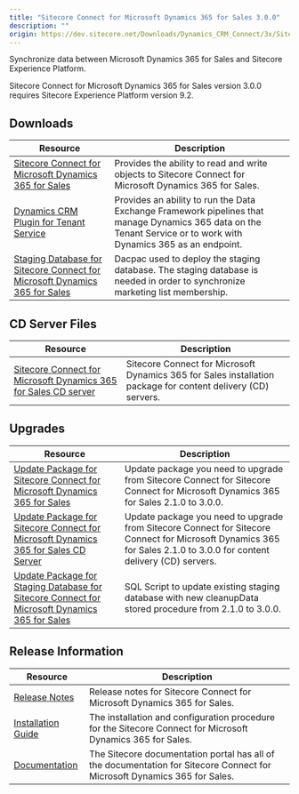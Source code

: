 ```yaml
---
title: "Sitecore Connect for Microsoft Dynamics 365 for Sales 3.0.0"
description: ""
origin: https://dev.sitecore.net/Downloads/Dynamics_CRM_Connect/3x/Sitecore_Connect_for_Microsoft_Dynamics_365_for_Sales_300.aspx
---
```


Synchronize data between Microsoft Dynamics 365 for Sales and Sitecore Experience Platform.

  <Alert variant='warning' mb={4}>
    <AlertIcon />
    Sitecore Connect for Microsoft Dynamics 365 for Sales version 3.0.0 requires Sitecore Experience Platform version 9.2.
  </Alert>
  

## Downloads

 | Resource | Description |
 | --- | --- |
 | [Sitecore Connect for Microsoft Dynamics 365 for Sales](https://scdp.blob.core.windows.net/downloads/Dynamics%20CRM%20Connect/3x/Sitecore%20Connect%20for%20Microsoft%20Dynamics%20365%20for%20Sales%20300/Secure/Sitecore%20Connect%20for%20Microsoft%20Dynamics%20365%20for%20Sales%203.0.0%20rev.%2001395.zip) | Provides the ability to read and write objects to Sitecore Connect for Microsoft Dynamics 365 for Sales. |
 | [Dynamics CRM Plugin for Tenant Service](https://scdp.blob.core.windows.net/downloads/Dynamics%20CRM%20Connect/3x/Sitecore%20Connect%20for%20Microsoft%20Dynamics%20365%20for%20Sales%20300/Secure/Sitecore%20Connect%20for%20Microsoft%20Dynamics%20365%20for%20Sales%20Plugin%20for%20Tenant%20Service%203.0.0%20rev.%2001395.scwdp.zip) | Provides an ability to run the Data Exchange Framework pipelines that manage Dynamics 365 data on the Tenant Service or to work with Dynamics 365 as an endpoint. |
 | [Staging Database for Sitecore Connect for Microsoft Dynamics 365 for Sales](https://scdp.blob.core.windows.net/downloads/Dynamics%20CRM%20Connect/3x/Sitecore%20Connect%20for%20Microsoft%20Dynamics%20365%20for%20Sales%20300/Secure/Sitecore.DataExchange.Staging.dacpac) | Dacpac used to deploy the staging database. The staging database is needed in order to synchronize marketing list membership. |

## CD Server Files

 | Resource | Description |
 | --- | --- |
 | [Sitecore Connect for Microsoft Dynamics 365 for Sales CD server](https://scdp.blob.core.windows.net/downloads/Dynamics%20CRM%20Connect/3x/Sitecore%20Connect%20for%20Microsoft%20Dynamics%20365%20for%20Sales%20300/Secure/Sitecore%20Connect%20for%20Microsoft%20Dynamics%20365%20for%20Sales%20CD%20Server%203.0.0%20rev.%2001395.zip) | Sitecore Connect for Microsoft Dynamics 365 for Sales installation package for content delivery (CD) servers. |

## Upgrades

 | Resource | Description |
 | --- | --- |
 | [Update Package for Sitecore Connect for Microsoft Dynamics 365 for Sales](https://scdp.blob.core.windows.net/downloads/Dynamics%20CRM%20Connect/3x/Sitecore%20Connect%20for%20Microsoft%20Dynamics%20365%20for%20Sales%20300/Secure/Sitecore%20Connect%20for%20Microsoft%20Dynamics%20365%20for%20Sales%203.0.0%20rev.%2001395%20(update%20package).update) | Update package you need to upgrade from Sitecore Connect for Sitecore Connect for Microsoft Dynamics 365 for Sales 2.1.0 to 3.0.0. |
 | [Update Package for Sitecore Connect for Microsoft Dynamics 365 for Sales CD Server](https://scdp.blob.core.windows.net/downloads/Dynamics%20CRM%20Connect/3x/Sitecore%20Connect%20for%20Microsoft%20Dynamics%20365%20for%20Sales%20300/Secure/Sitecore%20Connect%20for%20Microsoft%20Dynamics%20365%20for%20Sales%20CD%20Server%203.0.0%20rev.%2001395%20(update%20package).update) | Update package you need to upgrade from Sitecore Connect for Sitecore Connect for Microsoft Dynamics 365 for Sales 2.1.0 to 3.0.0 for content delivery (CD) servers. |
 | [Update Package for Staging Database for Sitecore Connect for Microsoft Dynamics 365 for Sales](https://scdp.blob.core.windows.net/downloads/Dynamics%20CRM%20Connect/3x/Sitecore%20Connect%20for%20Microsoft%20Dynamics%20365%20for%20Sales%20300/Secure/Upgrade%20Sitecore%20DataExchange%20Staging%20Database.sql) | SQL Script to update existing staging database with new cleanupData stored procedure from 2.1.0 to 3.0.0. |

## Release Information

 | Resource | Description |
 | --- | --- |
 | [Release Notes](/downloads/Dynamics_CRM_Connect/3x/Sitecore_Connect_for_Microsoft_Dynamics_365_for_Sales_300/Release_Notes) | Release notes for Sitecore Connect for Microsoft Dynamics 365 for Sales. |
 | [Installation Guide](https://scdp.blob.core.windows.net/downloads/Dynamics%20CRM%20Connect/3x/Sitecore%20Connect%20for%20Microsoft%20Dynamics%20365%20for%20Sales%20300/Secure/Sitecore_Connect_for_Microsoft_Dynamics_3_0_Instal-en.pdf) | The installation and configuration procedure for the Sitecore Connect for Microsoft Dynamics 365 for Sales. |
 | [Documentation](https://doc.sitecore.com/developers/dynamics-crm-connect/30/sitecore-connect-for-microsoft-dynamics-365-for-sales/en/index-en.html) | The Sitecore documentation portal has all of the documentation for Sitecore Connect for Microsoft Dynamics 365 for Sales. |